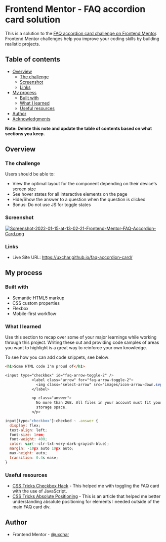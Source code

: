 # Frontend Mentor - FAQ accordion card solution

This is a solution to the [FAQ accordion card challenge on Frontend Mentor](https://www.frontendmentor.io/challenges/faq-accordion-card-XlyjD0Oam). Frontend Mentor challenges help you improve your coding skills by building realistic projects. 

## Table of contents

- [Overview](#overview)
  - [The challenge](#the-challenge)
  - [Screenshot](#screenshot)
  - [Links](#links)
- [My process](#my-process)
  - [Built with](#built-with)
  - [What I learned](#what-i-learned)
  - [Useful resources](#useful-resources)
- [Author](#author)
- [Acknowledgments](#acknowledgments)

**Note: Delete this note and update the table of contents based on what sections you keep.**

## Overview

### The challenge

Users should be able to:

- View the optimal layout for the component depending on their device's screen size
- See hover states for all interactive elements on the page
- Hide/Show the answer to a question when the question is clicked
- Bonus: Do not use JS for toggle states

### Screenshot

[![Screenshot-2022-01-15-at-13-02-21-Frontend-Mentor-FAQ-Accordion-Card.png](https://i.postimg.cc/SQ6fgX7p/Screenshot-2022-01-15-at-13-02-21-Frontend-Mentor-FAQ-Accordion-Card.png)](https://postimg.cc/G9pD2m5M)

### Links

- Live Site URL: https://uxchar.github.io/faq-accordion-card/

## My process

### Built with

- Semantic HTML5 markup
- CSS custom properties
- Flexbox
- Mobile-first workflow

### What I learned

Use this section to recap over some of your major learnings while working through this project. Writing these out and providing code samples of areas you want to highlight is a great way to reinforce your own knowledge.

To see how you can add code snippets, see below:

```html
<h1>Some HTML code I'm proud of</h1>
```
```css
<input type="checkbox" id="faq-arrow-toggle-2" />
            <label class="arrow" for="faq-arrow-toggle-2">
              <img class="select-arrow" src="images/icon-arrow-down.svg" />
            </label>

            <p class="answer">
              No more than 2GB. All files in your account must fit your allotted
              storage space.
            </p>
```
```js
input[type="checkbox"]:checked ~ .answer {
  display: flex;
  text-align: left;
  font-size: 1rem;
  font-weight: 400;
  color: var(--clr-txt-very-dark-grayish-blue);
  margin: -10px auto 10px auto;
  max-height: auto;
  transition: 0.4s ease;
}
```



### Useful resources

- [CSS Tricks Checkbox Hack](https://css-tricks.com/the-checkbox-hack/) - This helped me with toggling the FAQ card with the use of JavaScript.
- [CSS Tricks Absolute Positioning](https://www.example.com) - This is an article that helped me better understanding absolute positioning for elements I needed outside of the main FAQ card div.



## Author

- Frontend Mentor - [@uxchar](https://www.frontendmentor.io/profile/uxchar)




